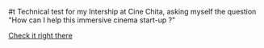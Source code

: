 #t Technical test for my Intership at Cine Chita, asking myself the question "How can I help this immersive cinema start-up ?" 
 
 [Check it right there](takemetocinechita.surge.sh/)
